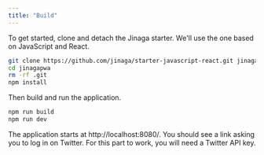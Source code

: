 ```yaml
---
title: "Build"
---
```


To get started, clone and detach the Jinaga starter.
We'll use the one based on JavaScript and React.

```bash
git clone https://github.com/jinaga/starter-javascript-react.git jinagapwa
cd jinagapwa
rm -rf .git
npm install
```

Then build and run the application.

```bash
npm run build
npm run dev
```

The application starts at http://localhost:8080/.
You should see a link asking you to log in on Twitter.
For this part to work, you will need a Twitter API key.
